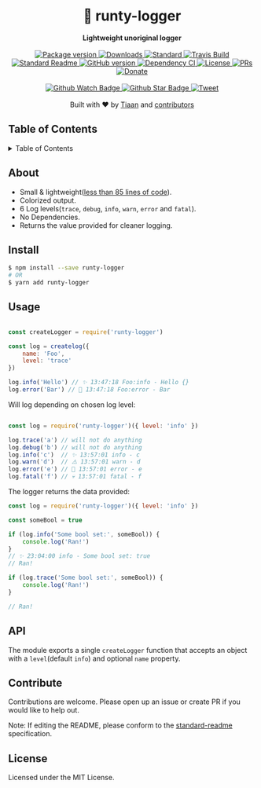 <h1 align="center">🐶 runty-logger</h1>
<div align="center">
  <strong>Lightweight unoriginal logger</strong>
</div>
<br>
<div align="center">
  <a href="https://npmjs.org/package/runty-logger">
    <img src="https://img.shields.io/npm/v/runty-logger.svg?style=flat-square" alt="Package version" />
  </a>
  <a href="https://npmjs.org/package/runty-logger">
  <img src="https://img.shields.io/npm/dm/runty-logger.svg?style=flat-square" alt="Downloads" />
  </a>
  <a href="https://github.com/feross/standard">
    <img src="https://img.shields.io/badge/code%20style-standard-brightgreen.svg?style=flat-square" alt="Standard" />
  </a>
  <a href="https://travis-ci.org/tiaanduplessis/runty-logger">
    <img src="https://img.shields.io/travis/tiaanduplessis/runty-logger.svg?style=flat-square" alt="Travis Build" />
  </a>
  <a href="https://github.com/RichardLitt/standard-readme)">
    <img src="https://img.shields.io/badge/standard--readme-OK-green.svg?style=flat-square" alt="Standard Readme" />
  </a>
  <a href="https://badge.fury.io/gh/tiaanduplessis%2Frunty-logger">
    <img src="https://badge.fury.io/gh/tiaanduplessis%2Frunty-logger.svg?style=flat-square" alt="GitHub version" />
  </a>
  <a href="https://dependencyci.com/github/tiaanduplessis/runty-logger">
    <img src="https://dependencyci.com/github/tiaanduplessis/runty-logger/badge?style=flat-square" alt="Dependency CI" />
  </a>
  <a href="https://github.com/tiaanduplessis/runty-logger/blob/master/other/LICENSE">
    <img src="https://img.shields.io/npm/l/runty-logger.svg?style=flat-square" alt="License" />
  </a>
  <a href="http://makeapullrequest.com">
    <img src="https://img.shields.io/badge/PRs-welcome-brightgreen.svg?style=flat-square" alt="PRs" />
  </a>
  <a href="https://www.paypal.me/tiaanduplessis/1">
    <img src="https://img.shields.io/badge/$-support-green.svg?style=flat-square" alt="Donate" />
  </a>
</div>
<br>
<div align="center">
  <a href="https://github.com/tiaanduplessis/runty-logger/watchers">
    <img src="https://img.shields.io/github/watchers/tiaanduplessis/runty-logger.svg?style=social" alt="Github Watch Badge" />
  </a>
  <a href="https://github.com/tiaanduplessis/runty-logger/stargazers">
    <img src="https://img.shields.io/github/stars/tiaanduplessis/runty-logger.svg?style=social" alt="Github Star Badge" />
  </a>
  <a href="https://twitter.com/intent/tweet?text=Check%20out%20runty-logger!%20https://github.com/tiaanduplessis/runty-logger%20%F0%9F%91%8D">
    <img src="https://img.shields.io/twitter/url/https/github.com/tiaanduplessis/runty-logger.svg?style=social" alt="Tweet"
		/>
  </a>
</div>
<br>
<div align="center">
  Built with ❤︎ by <a href="tiaanduplessis.co.za">Tiaan</a> and <a href="https://github.com/tiaanduplessis/runty-logger/graphs/contributors">contributors</a>
</div>

<h2>Table of Contents</h2>
<details>
  <summary>Table of Contents</summary>
	<li><a href="#about">About</a></li>
  <li><a href="#install">Install</a></li>
  <li><a href="#usage">Usage</a></li>
  <li><a href="#api">API</a></li>
  <li><a href="#contribute">Contribute</a></li>
  <li><a href="#license">License</a></li>
</details>

## About

- Small & lightweight([less than 85 lines of code](index.js)).
- Colorized output.
- 6 Log levels(`trace`, `debug`, `info`, `warn`, `error` and `fatal`).
- No Dependencies.
- Returns the value provided for cleaner logging.

## Install

```sh
$ npm install --save runty-logger
# OR
$ yarn add runty-logger
```

## Usage

```js

const createLogger = require('runty-logger')

const log = createlog({
	name: 'Foo',
	level: 'trace'
})

log.info('Hello') // ✨ 13:47:18 Foo:info - Hello {}
log.error('Bar') // 🚨 13:47:18 Foo:error - Bar

```

Will log depending on chosen log level:

```js

const log = require('runty-logger')({ level: 'info' })

log.trace('a') // will not do anything
log.debug('b') // will not do anything
log.info('c')  // ✨ 13:57:01 info - c
log.warn('d')  // ⚠️ 13:57:01 warn - d
log.error('e') // 🚨 13:57:01 error - e
log.fatal('f') // 💀 13:57:01 fatal - f

```

The logger returns the data provided:

```js
const log = require('runty-logger')({ level: 'info' })

const someBool = true

if (log.info('Some bool set:', someBool)) {
	console.log('Ran!')
}
// ✨ 23:04:00 info - Some bool set: true
// Ran!

if (log.trace('Some bool set:', someBool)) {
	console.log('Ran!')
}

// Ran!


```

## API

The module exports a single `createLogger` function that accepts an object with a `level`(default `info`) and optional `name` property.


## Contribute

Contributions are welcome. Please open up an issue or create PR if you would like to help out.

Note: If editing the README, please conform to the [standard-readme](https://github.com/RichardLitt/standard-readme) specification.

## License

Licensed under the MIT License.
